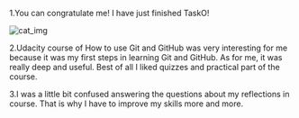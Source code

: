 1.You can congratulate me! I have just finished TaskO!

![cat_img](https://github.com/molja/Kottans_Frontend/blob/master/giphy.gif)

2.Udacity course of How to use Git and GitHub was very interesting for me because it was my first steps in learning Git and GitHub. As for me, it was really deep and useful. Best of all I liked quizzes and practical part of the course.

3.I was a little bit confused answering the questions about my reflections in course. That is why I have to improve my skills more and more.
